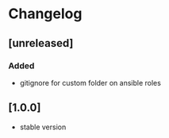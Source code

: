 # Changelog

## [unreleased]

### Added
- gitignore for custom folder on ansible roles

## [1.0.0]

- stable version